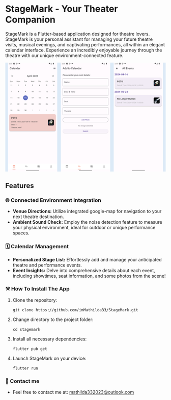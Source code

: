 # StageMark - Your Theater Companion

StageMark is a Flutter-based application designed for theatre lovers. StageMark is your personal assistant for managing your future theatre visits, musical evenings, and captivating performances, all within an elegant calendar interface. Experience an incredibly enjoyable journey through the theatre with our unique environment-connected feature.

![alt text](lib/img/1.jpg)

## Features

### 🌐 Connected Environment Integration
- **Venue Directions:** Utilize integrated google-map for navigation to your next theatre destination.
- **Ambient Sound Check:** Employ the noise detection feature to measure your physical environment, ideal for outdoor or unique performance spaces.

### 🗓 Calendar Management
- **Personalized Stage List:** Effortlessly add and manage your anticipated theatre and performance events.
- **Event Insights:** Delve into comprehensive details about each event, including showtimes, seat information, and some photos from the scene!




### :hammer_and_pick: How To Install The App

1. Clone the repository:
   ```
   git clone https://github.com/imMathilda33/StageMark.git
   ```

2. Change directory to the project folder:
   ```
   cd stagemark
   ```

3. Install all necessary dependencies:
   ```
   flutter pub get
   ```

4. Launch StageMark on your device:
   ```
   flutter run
   ```




### :thought_balloon: Contact me
- Feel free to contact me at: mathilda332023@outlook.com


